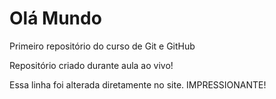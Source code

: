 # Olá Mundo
 Primeiro repositório do curso de Git e GitHub

 Repositório criado durante aula ao vivo!

Essa linha foi alterada diretamente no site. IMPRESSIONANTE!
